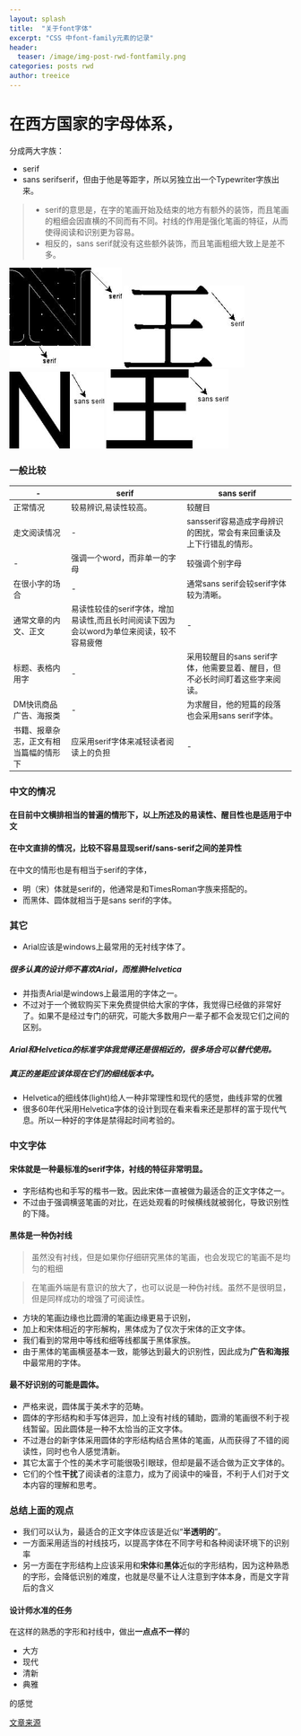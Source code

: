 ```yaml
---
layout: splash
title:  "关于font字体"
excerpt: "CSS 中font-family元素的记录"
header:
  teaser: /image/img-post-rwd-fontfamily.png
categories: posts rwd
author: treeice
---
```

# 在西方国家的字母体系，
分成两大字族：
 - serif
 - sans serifserif，但由于他是等距字，所以另独立出一个Typewriter字族出来。
 > - serif的意思是，在字的笔画开始及结束的地方有额外的装饰，而且笔画的粗细会因直横的不同而有不同。衬线的作用是强化笔画的特征，从而使得阅读和识别更为容易。
 > - 相反的，sans serif就没有这些额外装饰，而且笔画粗细大致上是差不多。
 
![font字体](/image/post-rwd-font-family-01.jpg)
![font字体](/image/post-rwd-font-family-03.jpg)
![font字体](/image/post-rwd-font-family-02.jpg)
![font字体](/image/post-rwd-font-family-04.jpg)

### 一般比较

-|serif|sans serif
-|-|-
正常情况 | 较易辨识,易读性较高。|较醒目
走文阅读情况|-|sansserif容易造成字母辨识的困扰，常会有来回重读及上下行错乱的情形。
-|强调一个word，而非单一的字母 | 较强调个别字母
在很小字的场合|-|通常sans serif会较serif字体较为清晰。
通常文章的内文、正文|易读性较佳的serif字体，增加易读性,而且长时间阅读下因为会以word为单位来阅读，较不容易疲倦|-
标题、表格内用字|-|采用较醒目的sans serif字体，他需要显着、醒目，但不必长时间盯着这些字来阅读。
DM快讯商品广告、海报类|-|为求醒目，他的短篇的段落也会采用sans serif字体。
书籍、报章杂志，正文有相当篇幅的情形下|应采用serif字体来减轻读者阅读上的负担|-

### 中文的情况

#### 在目前中文横排相当的普遍的情形下，以上所述及的易读性、醒目性也是适用于中文

#### 在中文直排的情况，比较不容易显现serif/sans-serif之间的差异性

在中文的情形也是有相当于serif的字体，
 - 明（宋）体就是serif的，他通常是和TimesRoman字族来搭配的。
 - 而黑体、圆体就相当于是sans serif的字体。

### 其它

 - Arial应该是windows上最常用的无衬线字体了。

##### 很多认真的设计师不喜欢Arial，而推崇Helvetica

 - 并指责Arial是windows上最滥用的字体之一。
 -  不过对于一个微软购买下来免费提供给大家的字体，我觉得已经做的非常好了。如果不是经过专门的研究，可能大多数用户一辈子都不会发现它们之间的区别。

##### Arial和Helvetica的标准字体我觉得还是很相近的，很多场合可以替代使用。

##### 真正的差距应该体现在它们的细线版本中。

 - Helvetica的细线体(light)给人一种非常理性和现代的感觉，曲线非常的优雅
 - 很多60年代采用Helvetica字体的设计到现在看来看来还是那样的富于现代气息。所以一种好的字体是禁得起时间考验的。

### 中文字体

#### 宋体就是一种最标准的serif字体，衬线的特征非常明显。

 - 字形结构也和手写的楷书一致。因此宋体一直被做为最适合的正文字体之一。
 - 不过由于强调横竖笔画的对比，在远处观看的时候横线就被弱化，导致识别性的下降。

#### 黑体是一种伪衬线
 > 虽然没有衬线，但是如果你仔细研究黑体的笔画，也会发现它的笔画不是均匀的粗细
 
 > 在笔画外端是有意识的放大了，也可以说是一种伪衬线。虽然不是很明显，但是同样成功的增强了可阅读性。
 
 - 方块的笔画边缘也比圆滑的笔画边缘更易于识别，
 - 加上和宋体相近的字形解构，黑体成为了仅次于宋体的正文字体。
 - 我们看到的常用中等线和细等线都属于黑体家族。
 - 由于黑体的笔画横竖基本一致，能够达到最大的识别性，因此成为**广告和海报**中最常用的字体。

#### 最不好识别的可能是圆体。
 - 严格来说，圆体属于美术字的范畴。
 - 圆体的字形结构和手写体迥异，加上没有衬线的辅助，圆滑的笔画很不利于视线暂留。因此圆体是一种不太恰当的正文字体。
 - 不过港台的新字体采用圆体的字形结构结合黑体的笔画，从而获得了不错的阅读性，同时也令人感觉清新。
 - 其它太富于个性的美术字可能很吸引眼球，但却是最不适合做为正文字体的。
 - 它们的个性**干扰**了阅读者的注意力，成为了阅读中的噪音，不利于人们对于文本内容的理解和思考。

 
### 总结上面的观点
 - 我们可以认为，最适合的正文字体应该是近似“**半透明的**”。
 - 一方面采用适当的衬线技巧，以提高字体在不同字号和各种阅读环境下的识别率
 - 另一方面在字形结构上应该采用和**宋体**和**黑体**近似的字形结构，因为这种熟悉的字形，会降低识别的难度，也就是尽量不让人注意到字体本身，而是文字背后的含义

#### 设计师水准的任务

在这样的熟悉的字形和衬线中，做出**一点点不一样**的
 - 大方
 - 现代
 - 清新
 - 典雅

的感觉

[文章来源](http://blog.sina.com.cn/s/blog_675cb40201018i31.html)